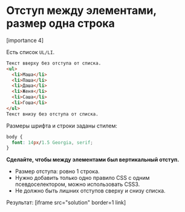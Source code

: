 # Отступ между элементами, размер одна строка

[importance 4]

Есть список `UL/LI`.

```html
Текст вверху без отступа от списка.
<ul>
  <li>Маша</li>
  <li>Паша</li>
  <li>Даша</li>
  <li>Женя</li>
  <li>Саша</li>
  <li>Гоша</li>
</ul>
Текст внизу без отступа от списка.
```

Размеры шрифта и строки заданы стилем:

```css
body {
  font: 14px/1.5 Georgia, serif;
}
```

**Сделайте, чтобы между элементами был вертикальный отступ.**
<ul>
<li>Размер отступа: ровно 1 строка.</li>
<li>Нужно добавить только одно правило CSS с одним псевдоселектором, можно использовать CSS3.</li>
<li>Не должно быть лишних отступов сверху и снизу списка.</li>
</ul>

Результат:
[iframe src="solution" border=1 link]

